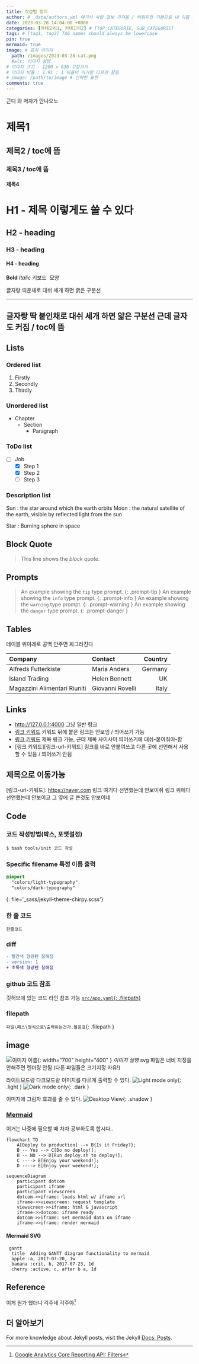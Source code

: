 ```yaml
---
title: 작성법 정리
author: # _data/authors.yml 여기서 사람 정보 가져옴 / 비워두면 기본으로 내 이름 들어감
date: 2023-03-28 14:04:00 +0800
categories: [카테고리1, 카테고리2] # [TOP_CATEGORIE, SUB_CATEGORIE]
tags: # [tag1, tag2] TAG names should always be lowercase
pin: true
mermaid: true
image: # 표지 이미지
  path: /images/2023-03-28-cat.png
  #alt: 이미지 설명
# 이미지 크기 : 1200 x 630 고정크기
# 이미지 비율 : 1.91 : 1 비율이 이거랑 다르면 잘림
# image: /path/to/image # 간략한 표현
comments: true
---
```


근디 와 저자가 안나오노

# 제목1
## 제목2 / toc에 뜸
### 제목3 / toc에 뜸
#### 제목4

<h1 data-toc-skip>H1 - 제목 이렇게도 쓸 수 있다</h1>
<h2 data-toc-skip>H2 - heading</h2>
<h3 data-toc-skip>H3 - heading</h3>
<h4>H4 - heading</h4>

**Bold**
_Italic_
<kbd>키보드 모양</kbd>

글자랑 띄운채로 대쉬 세개 하면 굵은 구분선

---

글자랑 딱 붙인채로 대쉬 세개 하면 얇은 구분선 근데 글자도 커짐 / toc에 뜸
---

## Lists

### Ordered list
1. Firstly
2. Secondly
3. Thirdly

### Unordered list
- Chapter
  + Section
    * Paragraph

### ToDo list
- [ ] Job
  + [x] Step 1
  + [x] Step 2
  + [ ] Step 3

### Description list
Sun
: the star around which the earth orbits
Moon
: the natural satellite of the earth, visible by reflected light from the sun

Star
: Burning sphere in space

## Block Quote
> This line shows the _block quote_.

## Prompts
> An example showing the `tip` type prompt.
{: .prompt-tip }
> An example showing the `info` type prompt.
{: .prompt-info }
> An example showing the `warning` type prompt.
{: .prompt-warning }
> An example showing the `danger` type prompt.
{: .prompt-danger }

## Tables
테이블 위아래로 공백 안주면 짜그라진다

| Company                      | Contact          | Country |
|:-----------------------------|:-----------------|--------:|
| Alfreds Futterkiste          | Maria Anders     | Germany |
| Island Trading               | Helen Bennett    | UK      |
| Magazzini Alimentari Riuniti | Giovanni Rovelli | Italy   |

## Links
- <http://127.0.0.1:4000> 그냥 일반 링크
- [링크 키워드](hptts://google.com) 키워드 뒤에 붙은 링크는 안보임 / 띄어쓰기 가능
- [링크 키워드](#제목으로-이동가능) 제목 링크 가능, 근데 제목 사이사이 띄어쓰기에 대쉬-붙여줘야-함
- [링크 키워드][링크-url-키워드] 링크를 바로 안붙여쓰고 다른 곳에 선언해서 사용할 수 있음 / 띄어쓰기 안됨

## 제목으로 이동가능
[링크-url-키워드]: https://naver.com 링크 여기다 선언했는데 안보이쥐
링크 위에다 선언했는데 안보이고 그 옆에 글 쓴것도 안보이네


## Code

### 코드 작성방법(박스, 포맷설정)
```console
$ bash tools/init 코드 작성
```

### Specific filename  특정 이름 출력
```sass
@import
  "colors/light-typography",
  "colors/dark-typography"
```
{: file='_sass/jekyll-theme-chirpy.scss'}

### 한 줄 코드
`한줄코드`

### diff
```diff
- 빨간색 형광펜 칠해짐
- version: 1
+ 초록색 형광펜 칠해짐
```

### github 코드 참조
깃허브에 있는 코드 라인 참조 가능
[`src/app.yaml`{: .filepath}](https://github.com/googleanalytics/google-analytics-super-proxy/blob/master/src/app.yaml#L1-L2)

### filepath
`파일\패스\형식으로\출력하는건가.물음표`{: .filepath }


## image

![이미지 이름](/images/2023-03-28-cat.png){: width="700" height="400" }
_이미지 설명_
svg 파일은 너비 지정을 안해주면 렌더링 안됨
(다른 파일들은 크기지정 자유!)

라이트모드랑 다크모드랑 이미지를 다르게 출력할 수 있다.
![Light mode only](/path/to/light-mode.png){: .light }
![Dark mode only](/path/to/dark-mode.png){: .dark }


이미지에 그림자 효과를 줄 수 있다.
![Desktop View](/assets/img/sample/mockup.png){: .shadow }


### [Mermaid](https://mermaid.js.org/)
이거는 나중에 필요할 때 차차 공부하도록 합시다..

```mermaid
flowchart TD
    A[Deploy to production] --> B{Is it Friday?};
    B -- Yes --> C[Do no deploy!];
    B -- NO --> D[Run deploy.sh to deploy!];
    C ----> E[Enjoy your weekend!];
    D ----> E[Enjoy your weekend!];
```

```mermaid
sequenceDiagram
    participant dotcom
    participant iframe
    participant viewscreen
    dotcom->>iframe: loads html w/ iframe url
    iframe->>viewscreen: request template
    viewscreen->>iframe: html & javascript
    iframe->>dotcom: iframe ready
    dotcom->>iframe: set mermaid data on iframe
    iframe->>iframe: render mermaid
```
#### Mermaid SVG
```mermaid
 gantt
  title  Adding GANTT diagram functionality to mermaid
  apple :a, 2017-07-20, 1w
  banana :crit, b, 2017-07-23, 1d
  cherry :active, c, after b a, 1d
```

## Reference
이게 뭔가 했더니 각주네 각주야[^ga-filters]

[^ga-filters]: [Google Analytics Core Reporting API: Filters](https://developers.google.com/analytics/devguides/reporting/core/v3/reference#filters)

## 더 알아보기
For more knowledge about Jekyll posts, visit the Jekyll [Docs: Posts](https://jekyllrb.com/docs/posts/).